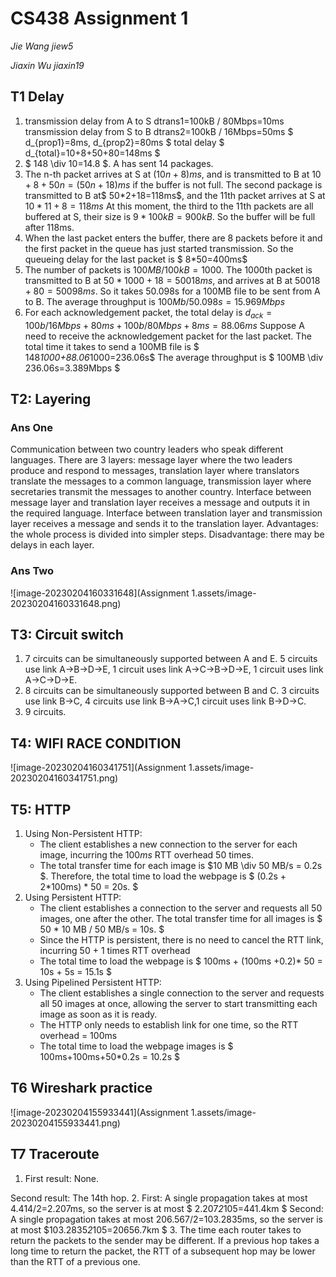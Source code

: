 # CS438 Assignment 1

*Jie Wang  jiew5*

*Jiaxin Wu jiaxin19*

## T1  Delay
1. transmission delay from A to S dtrans1=100kB / 80Mbps=10ms
   transmission delay from S to B dtrans2=100kB / 16Mbps=50ms
   $ d_{prop1}=8ms, d_{prop2}=80ms $
    total delay $ d_{total}=10+8+50+80=148ms $
2. $ 148 \div 10=14.8 $. A has sent 14 packages.
3. The n-th packet arrives at S at $(10n+8)ms$, and is transmitted to B at $10+8+50n=(50n+18)ms$ if the buffer is not full.
The second package is transmitted to B at$ 50*2+18=118ms$, and the 11th packet arrives at S at $10*11+8=118ms$
At this moment, the third to the 11th packets are all buffered at S, their size is $9*100kB=900kB$. 
So the buffer will be full after 118ms.
4. When the last packet enters the buffer, there are 8 packets before it and the first packet in the queue has just started transmission. So the queueing delay for the last packet is $ 8*50=400ms$
5. The number of packets is $100MB/100kB=1000.$
The 1000th packet is transmitted to B at $50*1000+18=50018ms$, and arrives at B at $50018+80=50098ms$. So it takes 50.098s for a 100MB file to be sent from A to B.
The average throughput is $100Mb/50.098s=15.969Mbps$
6. For each acknowledgement packet, the total delay is $d_{ack}=100b/16Mbps+80ms+100b/80Mbps+8ms=88.06ms$
Suppose A need to receive the acknowledgement packet for the last packet. The total time it takes to send a 100MB file is $ 148*1000+88.06*1000=236.06s$
The average throughput is $ 100MB \div 236.06s=3.389Mbps $


## T2: Layering

### Ans One

Communication between two country leaders who speak different languages.
There are 3 layers: message layer where the two leaders produce and respond to messages, translation layer where translators translate the messages to a common language, transmission layer where secretaries transmit the messages to another country.
Interface between message layer and translation layer receives a message and outputs it in the required language. Interface between translation layer and transmission layer receives a message and sends it to the translation layer.
Advantages: the whole process is divided into simpler steps.
Disadvantage: there may be delays in each layer.

### Ans Two

![image-20230204160331648](Assignment 1.assets/image-20230204160331648.png)





## T3: Circuit switch 
1. 7 circuits can be simultaneously supported between A and E. 5 circuits use link A->B->D->E, 1 circuit uses link A->C->B->D->E, 1 circuit uses link A->C->D->E.
2. 8 circuits can be simultaneously supported between B and C. 3 circuits use link B->C, 4 circuits use link B->A->C,1 circuit uses link B->D->C.
3. 9 circuits.

## T4: WIFI RACE CONDITION 

![image-20230204160341751](Assignment 1.assets/image-20230204160341751.png)


## T5: HTTP 

1. Using Non-Persistent HTTP: 
   - The client establishes a new connection to the server for each image, incurring the $100 ms$ RTT overhead 50 times. 
   - The total transfer time for each image is $10 MB \div 50 MB/s = 0.2s $. Therefore, the total time to load the webpage is $ (0.2s + 2*100ms) * 50 = 20s. $
2. Using Persistent HTTP: 
   - The client establishes a connection to the server and requests all 50 images, one after the other. The total transfer time for all images is $ 50 * 10 MB / 50 MB/s = 10s. $
   - Since the HTTP is persistent, there is no need to cancel the RTT link, incurring 50 + 1 times RTT overhead
   - The total time to load the webpage is $ 100ms + (100ms +0.2)* 50 = 10s + 5s = 15.1s $
3. Using Pipelined Persistent HTTP: 
   - The client establishes a single connection to the server and requests all 50 images at once, allowing the server to start transmitting each image as soon as it is ready. 
   - The HTTP only needs to establish link for one time, so the RTT overhead = 100ms 
   -  The total time to load the webpage images is $ 100ms+100ms+50*0.2s = 10.2s $

## T6 Wireshark practice

![image-20230204155933441](Assignment 1.assets/image-20230204155933441.png)



## T7 Traceroute

1. First result: None.

 Second result: The 14th hop.
2. First: A single propagation takes at most 4.414/2=2.207ms, so the server is at most $ 2.207*2*105=441.4km $
Second: A single propagation takes at most 206.567/2=103.2835ms, so the server is at most $103.2835*2*105=20656.7km $
3. The time each router takes to return the packets to the sender may be different. If a previous hop takes a long time to return the packet, the RTT of a subsequent hop may be lower than the RTT of a previous one.  
